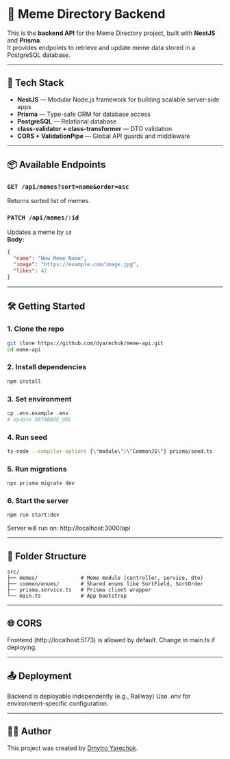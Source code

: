 # 🧠 Meme Directory Backend

This is the **backend API** for the Meme Directory project, built with **NestJS** and **Prisma**.  
It provides endpoints to retrieve and update meme data stored in a PostgreSQL database.

---

## 🚀 Tech Stack

- **NestJS** — Modular Node.js framework for building scalable server-side apps
- **Prisma** — Type-safe ORM for database access
- **PostgreSQL** — Relational database
- **class-validator + class-transformer** — DTO validation
- **CORS + ValidationPipe** — Global API guards and middleware

---

## 📦 Available Endpoints

### `GET /api/memes?sort=name&order=asc`
Returns sorted list of memes.

### `PATCH /api/memes/:id`
Updates a meme by `id`  
**Body:**
```json
{
  "name": "New Meme Name",
  "image": "https://example.com/image.jpg",
  "likes": 42
}
```

---

## 🛠️ Getting Started

### 1. Clone the repo

```bash
git clone https://github.com/dyarechuk/meme-api.git
cd meme-api
```

### 2. Install dependencies

```bash
npm install
```

### 3. Set environment

```bash
cp .env.example .env
# Update DATABASE_URL
```

### 4. Run seed

```bash
ts-node --compiler-options {\"module\":\"CommonJS\"} prisma/seed.ts
```

### 5. Run migrations

```bash
npx prisma migrate dev
```

### 6. Start the server

```bash
npm run start:dev
```

Server will run on:
http://localhost:3000/api

---

## 🧱 Folder Structure

```
src/
├── memes/              # Meme module (controller, service, dto)
├── common/enums/       # Shared enums like SortField, SortOrder
├── prisma.service.ts   # Prisma client wrapper
└── main.ts             # App bootstrap
```

---

## 🌐 CORS

Frontend (http://localhost:5173) is allowed by default.
Change in main.ts if deploying.

---

## 📤 Deployment

Backend is deployable independently (e.g., Railway)
Use .env for environment-specific configuration.

---

## 👨‍💻 Author

This project was created by [Dmytro Yarechuk](https://github.com/Dyarechuk).